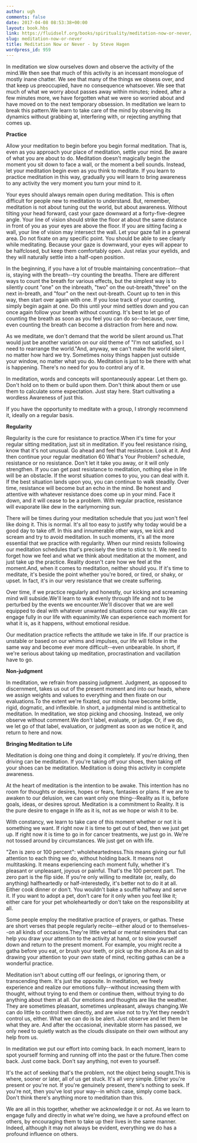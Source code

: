 ```yaml
---
author: ugh
comments: false
date: 2017-04-08 08:53:38+00:00
layout: book.hbs
link: https://fluidself.org/books/spirituality/meditation-now-or-never/
slug: meditation-now-or-never
title: Meditation Now or Never - by Steve Hagen
wordpress_id: 959
---
```


In meditation we slow ourselves down and observe the activity of the mind.We then see that much of this activity is an incessant monologue of mostly inane chatter. We see that many of the things we obsess over, and that keep us preoccupied, have no consequence whatsoever. We see that much of what we worry about passes away within minutes; indeed, after a few minutes more, we have forgotten what we were so worried about and have moved on to the next temporary obsession. In meditation we learn to break this pattern.We learn to take care of the mind by observing its dynamics without grabbing at, interfering with, or rejecting anything that comes up.

**Practice**

Allow your meditation to begin before you begin formal meditation. That is, even as you approach your place of meditation, settle your mind. Be aware of what you are about to do. Meditation doesn't magically begin the moment you sit down to face a wall, or the moment a bell sounds. Instead, let your meditation begin even as you think to meditate. If you learn to practice meditation in this way, gradually you will learn to bring awareness to any activity the very moment you turn your mind to it.

Your eyes should always remain open during meditation. This is often difficult for people new to meditation to understand. But, remember, meditation is not about tuning out the world, but about awareness. Without tilting your head forward, cast your gaze downward at a forty-five-degree angle. Your line of vision should strike the floor at about the same distance in front of you as your eyes are above the floor. If you are sitting facing a wall, your line of vision may intersect the wall. Let your gaze fall in a general area. Do not fixate on any specific point. You should be able to see clearly while meditating. Because your gaze is downward, your eyes will appear to be halfclosed, but keep them comfortably open. Just relax your eyelids, and they will naturally settle into a half-open position.

In the beginning, if you have a lot of trouble maintaining concentration--that is, staying with the breath--try counting the breaths. There are different ways to count the breath for various effects, but the simplest way is to silently count "one" on the inbreath, "two" on the out-breath,"three" on the next in-breath, and "four" on the next out-breath. Count up to ten in this way, then start over again with one. If you lose track of your counting, simply begin again at one. Do this until your mind settles down and you can once again follow your breath without counting. It's best to let go of counting the breath as soon as you feel you can do so--because, over time, even counting the breath can become a distraction from here and now.

As we meditate, we don't demand that the world be silent around us.That would just be another variation on our old theme of "I'm not satisfied, so I need to rearrange the world."And, anyway, we can't make the world silent, no matter how hard we try. Sometimes noisy things happen just outside your window, no matter what you do. Meditation is just to be there with what is happening. There's no need for you to control any of it.

In meditation, words and concepts will spontaneously appear. Let them go. Don't hold on to them or build upon them. Don't think about them or use them to calculate some expectation. Just stay here. Start cultivating a wordless Awareness of just this.

If you have the opportunity to meditate with a group, I strongly recommend it, ideally on a regular basis.

**Regularity**

Regularity is the cure for resistance to practice.When it's time for your regular sitting meditation, just sit in meditation. If you feel resistance rising, know that it's not unusual. Go ahead and feel that resistance. Look at it. And then continue your regular meditation 60 What's Your Problem? schedule, resistance or no resistance. Don't let it take you away, or it will only strengthen. If you can get past resistance to meditation, nothing else in life will be an obstacle. If the worst situation comes to you, you can deal with it. If the best situation lands upon you, you can continue to walk steadily. Over time, resistance will become but an echo in the mind. Be honest and attentive with whatever resistance does come up in your mind. Face it down, and it will cease to be a problem. With regular practice, resistance will evaporate like dew in the earlymorning sun.

There will be times during your meditation schedule that you just won't feel like doing it. This is normal. It's all too easy to justify why today would be a good day to take off. In this and innumerable other ways, we kick and scream and try to avoid meditation. In such moments, it's all the more essential that we practice with regularity. When our mind resists following our meditation schedules that's precisely the time to stick to it. We need to forget how we feel and what we think about meditation at the moment, and just take up the practice. Reality doesn't care how we feel at the moment.And, when it comes to meditation, neither should you. If it's time to meditate, it's beside the point whether you're bored, or tired, or shaky, or upset. In fact, it's in our very resistance that we create suffering.

Over time, if we practice regularly and honestly, our kicking and screaming mind will subside.We'll learn to walk evenly through life and not to be perturbed by the events we encounter.We'll discover that we are well equipped to deal with whatever unwanted situations come our way.We can engage fully in our life with equanimity.We can experience each moment for what it is, as it happens, without emotional residue.

Our meditation practice reflects the attitude we take in life. If our practice is unstable or based on our whims and impulses, our life will follow in the same way and become ever more difficult--even unbearable. In short, if we're serious about taking up meditation, procrastination and vacillation have to go.

**Non-judgment**

In meditation, we refrain from passing judgment. Judgment, as opposed to discernment, takes us out of the present moment and into our heads, where we assign weights and values to everything and then fixate on our evaluations.To the extent we're fixated, our minds have become brittle, rigid, dogmatic, and inflexible. In short, a judgmental mind is antithetical to meditation. In meditation, we stop picking and choosing. Instead, we only observe without comment.We don't label, evaluate, or judge. Or, if we do, we let go of that label, evaluation, or judgment as soon as we notice it, and return to here and now.

**Bringing Meditation to Life**

Meditation is doing one thing and doing it completely. If you're driving, then driving can be meditation. If you're taking off your shoes, then taking off your shoes can be meditation. Meditation is doing this activity in complete awareness.

At the heart of meditation is the intention to be awake. This intention has no room for thoughts or desires, hopes or fears, fantasies or plans. If we are to awaken to our delusion, we can want only one thing--Reality as it is, before goals, ideas, or desires sprout. Meditation is a commitment to Reality. It is the pure desire to engage in life as it is, not as we hope or wish it to be.

With constancy, we learn to take care of this moment whether or not it is something we want. If right now it is time to get out of bed, then we just get up. If right now it is time to go in for cancer treatments, we just go in. We're not tossed around by circumstances. We just get on with life.

"Zen is zero or 100 percent": wholeheartedness.This means giving our full attention to each thing we do, without holding back. It means not multitasking. It means experiencing each moment fully, whether it's pleasant or unpleasant, joyous or painful. That's the 100 percent part. The zero part is the flip side. If you're only willing to meditate (or, really, do anything) halfheartedly or half-interestedly, it's better not to do it at all. Either cook dinner or don't. You wouldn't bake a soufflé halfway and serve it. If you want to adopt a pet, don't care for it only when you feel like it; either care for your pet wholeheartedly or don't take on the responsibility at all.

Some people employ the meditative practice of prayers, or gathas. These are short verses that people regularly recite--either aloud or to themselves--on all kinds of occasions.They're little verbal or mental reminders that can help you draw your attention to the activity at hand, or to slow yourself down and return to the present moment. For example, you might recite a gatha before you eat, or brush your teeth, or pick up the phone.As an aid to drawing your attention to your own state of mind, reciting gathas can be a wonderful practice.

Meditation isn't about cutting off our feelings, or ignoring them, or transcending them. It's just the opposite. In meditation, we freely experience and realize our emotions fully--without increasing them with thought, without trying to end them or continue them, without trying to do anything about them at all. Our emotions and thoughts are like the weather. They are sometimes pleasant, sometimes unpleasant, always changing.We can do little to control them directly, and are wise not to try.Yet they needn't control us, either. What we can do is be alert. Just observe and let them be what they are. And after the occasional, inevitable storm has passed, we only need to quietly watch as the clouds dissipate on their own without any help from us.

In meditation we put our effort into coming back. In each moment, learn to spot yourself forming and running off into the past or the future.Then come back. Just come back. Don't say anything, not even to yourself.

It's the act of seeking that's the problem, not the object being sought.This is where, sooner or later, all of us get stuck. It's all very simple. Either you're present or you're not. If you're genuinely present, there's nothing to seek. If you're not, then you've lost your way--in which case, simply come back. Don't think there's anything more to meditation than this.

We are all in this together, whether we acknowledge it or not. As we learn to engage fully and directly in what we're doing, we have a profound effect on others, by encouraging them to take up their lives in the same manner. Indeed, although it may not always be evident, everything we do has a profound influence on others.
